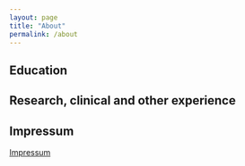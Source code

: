 ```yaml
---
layout: page
title: "About"
permalink: /about
---
```


## Education

## Research, clinical and other experience

## Impressum

[Impressum](Impressum.md)


